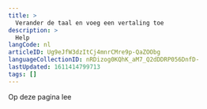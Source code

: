 ```yaml
---
title: >
  Verander de taal en voeg een vertaling toe
description: >
  Help
langCode: nl
articleID: Ug9eJfW3dzItCj4mnrCMre9p-QaZOObg
languageCollectionID: nRDizog0KQhK_aM7_Q2dDDRP056DnfD-
lastUpdated: 1611414799713
tags: []
---
```


Op deze pagina lee